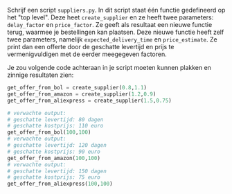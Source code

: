 Schrijf een script `suppliers.py`.
In dit script staat één functie gedefineerd op het "top level".
Deze heet `create_supplier` en ze heeft twee parameters: `delay_factor` en `price_factor`.
Ze geeft als resultaat een nieuwe functie terug, waarmee je bestellingen kan plaatsen.
Deze nieuwe functie heeft zelf twee parameters, namelijk `expected_delivery_time` en `price_estimate`.
Ze print dan een offerte door de geschatte levertijd en prijs te vermenigvuldigen met de eerder meegegeven factoren.

Je zou volgende code achteraan in je script moeten kunnen plakken en zinnige resultaten zien:

```python
get_offer_from_bol = create_supplier(0.8,1.1)
get_offer_from_amazon = create_supplier(1.2,0.9)
get_offer_from_aliexpress = create_supplier(1.5,0.75)
```

```python
# verwachte output:
# geschatte levertijd: 80 dagen
# geschatte kostprijs: 110 euro
get_offer_from_bol(100,100)
# verwachte output:
# geschatte levertijd: 120 dagen
# geschatte kostprijs: 90 euro
get_offer_from_amazon(100,100)
# verwachte output:
# geschatte levertijd: 150 dagen
# geschatte kostprijs: 75 euro
get_offer_from_aliexpress(100,100)
```
